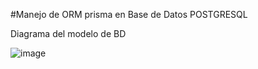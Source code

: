 #Manejo de ORM prisma en Base de Datos POSTGRESQL

Diagrama del modelo de BD

![image](https://github.com/user-attachments/assets/12baabed-6ee3-43c9-bd82-9e13db1e4cfa)
